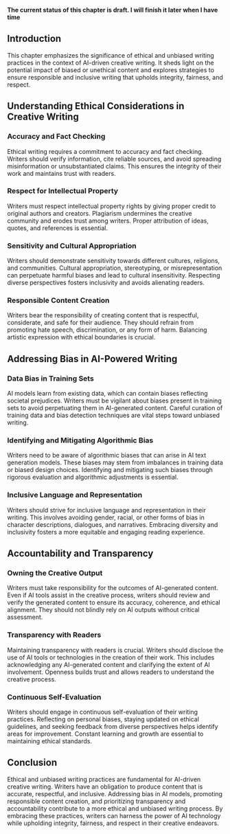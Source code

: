 **The current status of this chapter is draft. I will finish it later when I have time**

Introduction
------------

This chapter emphasizes the significance of ethical and unbiased writing practices in the context of AI-driven creative writing. It sheds light on the potential impact of biased or unethical content and explores strategies to ensure responsible and inclusive writing that upholds integrity, fairness, and respect.

Understanding Ethical Considerations in Creative Writing
--------------------------------------------------------

### Accuracy and Fact Checking

Ethical writing requires a commitment to accuracy and fact checking. Writers should verify information, cite reliable sources, and avoid spreading misinformation or unsubstantiated claims. This ensures the integrity of their work and maintains trust with readers.

### Respect for Intellectual Property

Writers must respect intellectual property rights by giving proper credit to original authors and creators. Plagiarism undermines the creative community and erodes trust among writers. Proper attribution of ideas, quotes, and references is essential.

### Sensitivity and Cultural Appropriation

Writers should demonstrate sensitivity towards different cultures, religions, and communities. Cultural appropriation, stereotyping, or misrepresentation can perpetuate harmful biases and lead to cultural insensitivity. Respecting diverse perspectives fosters inclusivity and avoids alienating readers.

### Responsible Content Creation

Writers bear the responsibility of creating content that is respectful, considerate, and safe for their audience. They should refrain from promoting hate speech, discrimination, or any form of harm. Balancing artistic expression with ethical boundaries is crucial.

Addressing Bias in AI-Powered Writing
-------------------------------------

### Data Bias in Training Sets

AI models learn from existing data, which can contain biases reflecting societal prejudices. Writers must be vigilant about biases present in training sets to avoid perpetuating them in AI-generated content. Careful curation of training data and bias detection techniques are vital steps toward unbiased writing.

### Identifying and Mitigating Algorithmic Bias

Writers need to be aware of algorithmic biases that can arise in AI text generation models. These biases may stem from imbalances in training data or biased design choices. Identifying and mitigating such biases through rigorous evaluation and algorithmic adjustments is essential.

### Inclusive Language and Representation

Writers should strive for inclusive language and representation in their writing. This involves avoiding gender, racial, or other forms of bias in character descriptions, dialogues, and narratives. Embracing diversity and inclusivity fosters a more equitable and engaging reading experience.

Accountability and Transparency
-------------------------------

### Owning the Creative Output

Writers must take responsibility for the outcomes of AI-generated content. Even if AI tools assist in the creative process, writers should review and verify the generated content to ensure its accuracy, coherence, and ethical alignment. They should not blindly rely on AI outputs without critical assessment.

### Transparency with Readers

Maintaining transparency with readers is crucial. Writers should disclose the use of AI tools or technologies in the creation of their work. This includes acknowledging any AI-generated content and clarifying the extent of AI involvement. Openness builds trust and allows readers to understand the creative process.

### Continuous Self-Evaluation

Writers should engage in continuous self-evaluation of their writing practices. Reflecting on personal biases, staying updated on ethical guidelines, and seeking feedback from diverse perspectives helps identify areas for improvement. Constant learning and growth are essential to maintaining ethical standards.

Conclusion
----------

Ethical and unbiased writing practices are fundamental for AI-driven creative writing. Writers have an obligation to produce content that is accurate, respectful, and inclusive. Addressing bias in AI models, promoting responsible content creation, and prioritizing transparency and accountability contribute to a more ethical and unbiased writing process. By embracing these practices, writers can harness the power of AI technology while upholding integrity, fairness, and respect in their creative endeavors.
